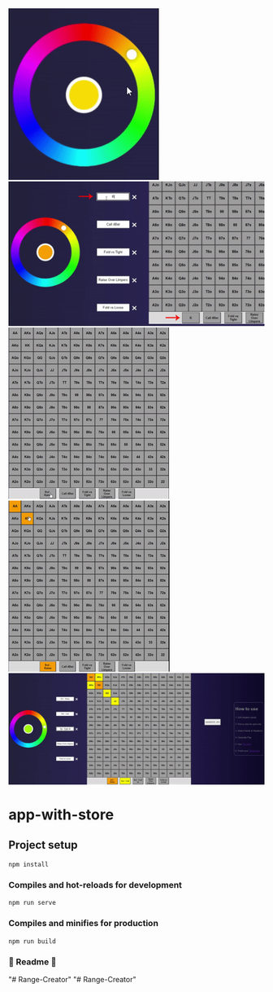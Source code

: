 
<img src="https://github.com/diegolajus/Preflop-Range-Creator/blob/main/src/assets/howoto/howto1.gif">
<img src="https://github.com/diegolajus/Preflop-Range-Creator/blob/main/src/assets/howoto/howto2.gif">
<img src="https://github.com/diegolajus/Preflop-Range-Creator/blob/main/src/assets/howoto/howto3.gif">
<img src="https://github.com/diegolajus/Preflop-Range-Creator/blob/main/src/assets/howoto/howto4.gif">
<img src="https://github.com/diegolajus/Preflop-Range-Creator/blob/main/src/assets/howoto/howto5.gif">

# app-with-store

## Project setup
```
npm install
```

### Compiles and hot-reloads for development
```
npm run serve
```

### Compiles and minifies for production
```
npm run build
```

### 🚧 Readme 🚧

"# Range-Creator" 
"# Range-Creator" 
